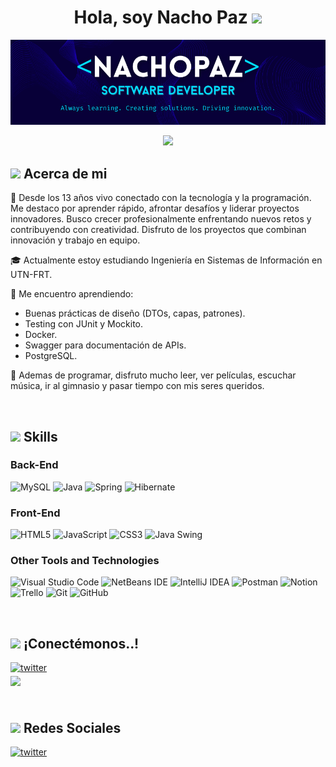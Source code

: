 <h1 align="center"><b>Hola, soy Nacho Paz </b><img src="https://media.giphy.com/media/hvRJCLFzcasrR4ia7z/giphy.gif" width="35"></h1>

![Banner de Nacho-Paz](NachoPaz-Banner.png)

<!--[![Typing SVG](https://readme-typing-svg.demolab.com?font=Fira+Code&pause=1000&center=true&vCenter=true&width=435&lines=Aprendiendo+siempre;Creando+soluciones;Impulsando+innovaciones)](https://git.io/typing-svg)-->

<p align="center">
  <a href="https://git.io/typing-svg"><img src="https://readme-typing-svg.demolab.com?font=Fira+Code&pause=1000&center=true&vCenter=true&width=435&lines=Aprendiendo+siempre;Creando+soluciones;Impulsando+innovaciones"></a>
</p>

## <img src="https://media2.giphy.com/media/v1.Y2lkPTc5MGI3NjExdHY1eGQ3dmFyaDdyemt0a2hodWJtdmRiYTNlN3JvcG9zd2hmODI1cyZlcD12MV9pbnRlcm5hbF9naWZfYnlfaWQmY3Q9cw/IbgaMPs8P7Y4hQe6yh/giphy.gif" width ="25"><b> Acerca de mi</b>

📌 Desde los 13 años vivo conectado con la tecnología y la programación. Me destaco por aprender rápido, afrontar desafíos y liderar proyectos innovadores. Busco crecer profesionalmente enfrentando nuevos retos y contribuyendo con creatividad. Disfruto de los proyectos que combinan innovación y trabajo en equipo.

🎓 Actualmente estoy estudiando Ingeniería en Sistemas de Información en UTN-FRT.

🌱 Me encuentro aprendiendo:
- Buenas prácticas de diseño (DTOs, capas, patrones).
- Testing con JUnit y Mockito.
- Docker.
- Swagger para documentación de APIs.
- PostgreSQL.


📖 Ademas de programar, disfruto mucho leer, ver películas, escuchar música, ir al gimnasio y pasar tiempo con mis seres queridos.

<br>

## <img src="https://media2.giphy.com/media/QssGEmpkyEOhBCb7e1/giphy.gif?cid=ecf05e47a0n3gi1bfqntqmob8g9aid1oyj2wr3ds3mg700bl&rid=giphy.gif" width ="25"><b> Skills</b>

### Back-End
![MySQL](https://img.shields.io/badge/mysql-4479A1.svg?style=for-the-badge&logo=mysql&logoColor=white)
![Java](https://img.shields.io/badge/java-%23FF8400.svg?style=for-the-badge&logo=openjdk&logoColor=white)
![Spring](https://img.shields.io/badge/spring-%236DB33F.svg?style=for-the-badge&logo=spring&logoColor=white)
![Hibernate](https://img.shields.io/badge/Hibernate-59666C?style=for-the-badge&logo=Hibernate&logoColor=white)


### Front-End
![HTML5](https://img.shields.io/badge/html5-%23E34F26.svg?style=for-the-badge&logo=html5&logoColor=white)
![JavaScript](https://img.shields.io/badge/javascript-%23323330.svg?style=for-the-badge&logo=javascript&logoColor=%23F7DF1E)
![CSS3](https://img.shields.io/badge/css-%231572B6.svg?style=for-the-badge&logo=css3&logoColor=white)
![Java Swing](https://img.shields.io/badge/Java%20Swing-%23381184.svg?style=for-the-badge)

### Other Tools and Technologies
![Visual Studio Code](https://img.shields.io/badge/Visual%20Studio%20Code-0078d7.svg?style=for-the-badge&logo=visual-studio-code&logoColor=white)
![NetBeans IDE](https://img.shields.io/badge/NetBeans%20IDE-730F0F.svg?style=for-the-badge&logo=apache-netbeans-ide&logoColor=white)
![IntelliJ IDEA](https://img.shields.io/badge/IntelliJIDEA-000000.svg?style=for-the-badge&logo=intellij-idea&logoColor=white)
![Postman](https://img.shields.io/badge/Postman-FF6C37?style=for-the-badge&logo=postman&logoColor=white)
![Notion](https://img.shields.io/badge/Notion-%23FFFFFF.svg?style=for-the-badge&logo=notion&logoColor=black)
![Trello](https://img.shields.io/badge/Trello-%23026AA7.svg?style=for-the-badge&logo=Trello&logoColor=white)
![Git](https://img.shields.io/badge/git-%23F05033.svg?style=for-the-badge&logo=git&logoColor=white)
![GitHub](https://img.shields.io/badge/github-%23121011.svg?style=for-the-badge&logo=github&logoColor=white)

<br>

## <img src="https://media3.giphy.com/media/v1.Y2lkPTc5MGI3NjExeXFkcHBwNWpvcHl6MDJ0cTJidjB6cGk4aWNhNzAyZ25hNzEwYmJ6NiZlcD12MV9pbnRlcm5hbF9naWZfYnlfaWQmY3Q9cw/MoHeNpVm3bGAo2iYK3/giphy.gif" width ="25"><b> ¡Conectémonos..!</b>

<a href="https://www.linkedin.com/in/ignaciojavierpaz" target="_blank">
<img src="https://img.shields.io/badge/linkedin:%20Ignacio%20Javier%20Paz-%230077B5.svg?style=for-the-badge&logo=linkedin&logoColor=white" alt=twitter style="margin-bottom: 5px;"/>
</a>
<br>
<a href="mailto:nachojpazl@gmail.com" target="_blank">
<img src="https://img.shields.io/badge/gmail:  nachojpazl@gmail.com-%23EA4335.svg?style=for-the-badge&logo=gmail&logoColor=white" t=mail style="margin-bottom: 5px;" />
</a>

<br>
<br>

## <img src="https://media2.giphy.com/media/v1.Y2lkPTc5MGI3NjExaGw0cmtmZ2p5dXdyYnMyN3BtajQ5OHkxZm9ua21neDdvdXRscmd0YyZlcD12MV9pbnRlcm5hbF9naWZfYnlfaWQmY3Q9cw/faWsfcwkzbfZQ3HOac/giphy.gif" width ="25"><b> Redes Sociales</b>

<a href="https://www.instagram.com/nacho.tech_/" target="_blank">
<img src="https://img.shields.io/badge/Instagram-%23833AB4.svg?style=for-the-badge&logo=Instagram&logoColor=white" alt=twitter style="margin-bottom: 5px;"/>
</a>

<br>
<br>


